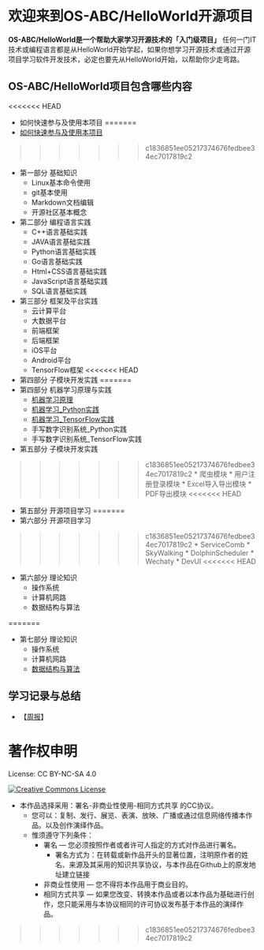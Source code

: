 # 欢迎来到OS-ABC/HelloWorld开源项目

**OS-ABC/HelloWorld是一个帮助大家学习开源技术的「入门级项目」**
任何一门IT技术或编程语言都是从HelloWorld开始学起，如果你想学习开源技术或通过开源项目学习软件开发技术，必定也要先从HelloWorld开始，以帮助你少走弯路。



## OS-ABC/HelloWorld项目包含哪些内容
<<<<<<< HEAD
+ 如何快速参与及使用本项目
=======
+ [如何快速参与及使用本项目](/doc/Start/README.md)
>>>>>>> c1836851ee05217374676fedbee34ec7017819c2
+ 第一部分 基础知识 
    + Linux基本命令使用
    + git基本使用
    + Markdown文档编辑
    + 开源社区基本概念
+ 第二部分  编程语言实践
    * C++语言基础实践
    * JAVA语言基础实践
    * Python语言基础实践
    * Go语言基础实践
    * Html+CSS语言基础实践
    * JavaScript语言基础实践
    * SQL语言基础实践
+ 第三部分 框架及平台实践
    * 云计算平台
    * 大数据平台
    * 前端框架
    * 后端框架
    * iOS平台
    * Android平台
    * TensorFlow框架
<<<<<<< HEAD
+ 第四部分 子模块开发实践
=======
+ 第四部分 机器学习原理与实践
    * [机器学习原理](doc/ML/README.md)
    * [机器学习_Python实践](doc/ML_Python/README.md)
    * [机器学习_TensorFlow实践](doc/ML_TensorFlow/README.md)
    * 手写数字识别系统_Python实践
    * 手写数字识别系统_TensorFlow实践
+ 第五部分 子模块开发实践
>>>>>>> c1836851ee05217374676fedbee34ec7017819c2
    * 爬虫模块
    * 用户注册登录模块
    * Excel导入导出模块
    * PDF导出模块
<<<<<<< HEAD
+ 第五部分 开源项目学习
=======
+ 第六部分 开源项目学习
>>>>>>> c1836851ee05217374676fedbee34ec7017819c2
    * ServiceComb
    * SkyWalking
    * DolphinScheduler
    * Wechaty
    * DevUI
<<<<<<< HEAD
+ 第六部分  理论知识
    * 操作系统
    * 计算机网路
    * 数据结构与算法
    
=======
+ 第七部分  理论知识
    * 操作系统
    * 计算机网路
    * [数据结构与算法](/doc/Algorithms/README.md)
    

## 学习记录与总结
+ 【[周报](/doc/HomeWork/)】




# 著作权申明
License: CC BY-NC-SA 4.0

<a rel="license" href="http://creativecommons.org/licenses/by-nc-sa/4.0/"><img alt="Creative Commons License" style="border-width:0" src="https://i.creativecommons.org/l/by-nc-sa/4.0/88x31.png" /></a>
-   本作品选择采用：署名-非商业性使用-相同方式共享 的CC协议。
    -   您可以：复制、发行、展览、表演、放映、广播或通过信息网络传播本作品。以及创作演绎作品。
    -   惟须遵守下列条件：
        -   署名 — 您必须按照作者或者许可人指定的方式对作品进行署名。
            -   署名方式为：在转载或新作品开头的显著位置，注明原作者的姓名、来源及其采用的知识共享协议，与本作品在Github上的原发地址建立链接
        -   非商业性使用 — 您不得将本作品用于商业目的。
        -   相同方式共享 — 如果您改变、转换本作品或者以本作品为基础进行创作，您只能采用与本协议相同的许可协议发布基于本作品的演绎作品。
>>>>>>> c1836851ee05217374676fedbee34ec7017819c2
